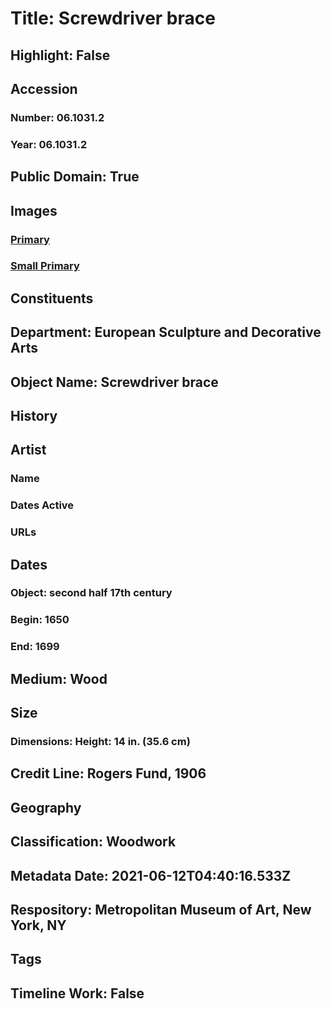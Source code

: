 # Title: Screwdriver brace
## Highlight: False
## Accession
### Number: 06.1031.2
### Year: 06.1031.2
## Public Domain: True
## Images
### [Primary](https://images.metmuseum.org/CRDImages/es/original/2394.jpg)
### [Small Primary](https://images.metmuseum.org/CRDImages/es/web-large/2394.jpg)
## Constituents
## Department: European Sculpture and Decorative Arts
## Object Name: Screwdriver brace
## History
## Artist
### Name
### Dates Active
### URLs
## Dates
### Object: second half 17th century
### Begin: 1650
### End: 1699
## Medium: Wood
## Size
### Dimensions: Height: 14 in. (35.6 cm)
## Credit Line: Rogers Fund, 1906
## Geography
## Classification: Woodwork
## Metadata Date: 2021-06-12T04:40:16.533Z
## Respository: Metropolitan Museum of Art, New York, NY
## Tags
## Timeline Work: False